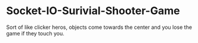 # Socket-IO-Surivial-Shooter-Game
Sort of like clicker heros, objects come towards the center and you lose the game if they touch you.

